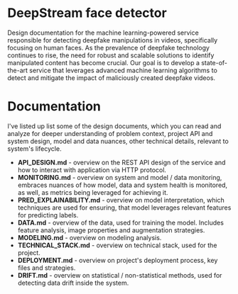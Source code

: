# DeepStream face detector

Design documentation for the machine learning-powered service responsible for detecting deepfake manipulations in videos, specifically focusing on human faces. As the prevalence of deepfake technology continues to rise, the need for robust and scalable solutions to identify manipulated content has become crucial. Our goal is to develop a state-of-the-art service that leverages advanced machine learning algorithms to detect and mitigate the impact of maliciously created deepfake videos.

# Documentation

I've listed up list some of the design documents, which you can read and analyze for deeper understanding of problem context, project API and system design, model and data nuances, other technical details, relevant to system's lifecycle.

- **API_DESIGN.md** - overview on the REST API design of the service and how to interact with application via HTTP protocol.
- **MONITORING.md** - overview on system and model / data monitoring, embraces nuances of how model, data and system health is monitored, as well, as metrics being leveraged for achieving it.
- **PRED_EXPLAINABILITY.md** - overview on model interpretation, which techniques are used for ensuring, that model leverages relevant features for predicting labels.
- **DATA.md** - overview of the data, used for training the model. Includes feature analysis, image properties and augmentation strategies.
- **MODELING.md** - overview on modeling analysis.
- **TECHNICAL_STACK.md** - overview on technical stack, used for the project.
- **DEPLOYMENT.md** - overview on project's deployment process, key files and strategies.
- **DRIFT.md** - overview on statistical / non-statistical methods, used for detecting data drift inside the system.



